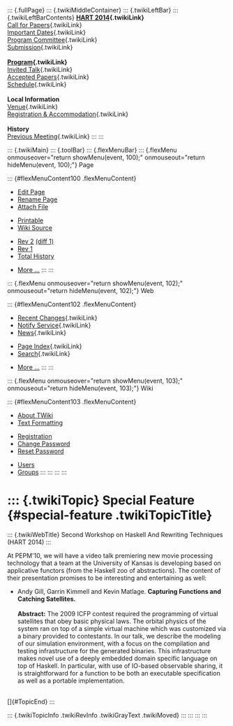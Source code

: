 ::: {.fullPage}
::: {.twikiMiddleContainer}
::: {.twikiLeftBar}
::: {.twikiLeftBarContents}
**[HART 2014](WebHome){.twikiLink}**\
[Call for Papers](CallForPapers){.twikiLink}\
[Important Dates](ImportantDates){.twikiLink}\
[Program Committee](ProgramCommittee){.twikiLink}\
[Submission](PaperSubmission){.twikiLink}\
\
**[Program](Program){.twikiLink}**\
[Invited Talk](InvitedTalks){.twikiLink}\
[Accepted Papers](AcceptedPapers){.twikiLink}\
[Schedule](Program){.twikiLink}\
\
**Local Information**\
[Venue](WorkshopVenue){.twikiLink}\
[Registration & Accommodation](RegistrationAndAccomodation){.twikiLink}\
\
**History**\
[Previous Meeting](PreviousMeetings){.twikiLink}
:::
:::

::: {.twikiMain}
::: {.toolBar}
::: {.flexMenuBar}
::: {.flexMenu onmouseover="return showMenu(event, 100);" onmouseout="return hideMenu(event, 100);"}
Page

::: {#flexMenuContent100 .flexMenuContent}
-   [Edit
    Page](http://www.program-transformation.org/edit/HART14/SpecialFeature?t=1536828900)
-   [Rename
    Page](http://www.program-transformation.org/rename/HART14/SpecialFeature)
-   [Attach
    File](http://www.program-transformation.org/attach/HART14/SpecialFeature)

<!-- -->

-   [Printable](http://www.program-transformation.org/view/HART14/SpecialFeature?skin=print.pattern)
-   [Wiki
    Source](http://www.program-transformation.org/view/HART14/SpecialFeature?skin=text&raw=on&contenttype=text/plain)

<!-- -->

-   [Rev
    2](http://www.program-transformation.org/view/HART14/SpecialFeature?rev=1.2)
    [(diff 1)](http://www.program-transformation.org/rdiff/HART14/SpecialFeature?rev1=1.2&rev2=1.1)
-   [Rev
    1](http://www.program-transformation.org/view/HART14/SpecialFeature?rev=1.1)
-   [Total
    History](http://www.program-transformation.org/rdiff/HART14/SpecialFeature)

<!-- -->

-   [More
    \...](http://www.program-transformation.org/oops/HART14/SpecialFeature?template=oopsmore&param1=1.2&param2=1.2)
:::
:::

::: {.flexMenu onmouseover="return showMenu(event, 102);" onmouseout="return hideMenu(event, 102);"}
Web

::: {#flexMenuContent102 .flexMenuContent}
-   [Recent Changes](WebChanges){.twikiLink}
-   [Notify Service](WebNotify){.twikiLink}
-   [News](WebNews){.twikiLink}

<!-- -->

-   [Page Index](WebIndex){.twikiLink}
-   [Search](WebSearch){.twikiLink}

<!-- -->

-   [More
    \...](http://www.program-transformation.org/oops/HART14/SpecialFeature?template=oopsmore&param1=1.2&param2=1.2)
:::
:::

::: {.flexMenu onmouseover="return showMenu(event, 103);" onmouseout="return hideMenu(event, 103);"}
Wiki

::: {#flexMenuContent103 .flexMenuContent}
-   [About
    TWiki](http://www.program-transformation.org/view/TWiki/WebHome)
-   [Text
    Formatting](http://www.program-transformation.org/view/TWiki/TextFormattingRules)

<!-- -->

-   [Registration](http://www.program-transformation.org/view/TWiki/TWikiRegistration)
-   [Change
    Password](http://www.program-transformation.org/view/TWiki/ChangePassword)
-   [Reset
    Password](http://www.program-transformation.org/view/TWiki/ResetPassword)

<!-- -->

-   [Users](http://www.program-transformation.org/view/Main/TWikiUsers)
-   [Groups](http://www.program-transformation.org/view/Main/TWikiGroups)
:::
:::
:::
:::

::: {.twikiTopic}
Special Feature {#special-feature .twikiTopicTitle}
===============

::: {.twikiWebTitle}
Second Workshop on Haskell And Rewriting Techniques (HART 2014)
:::

At PEPM\'10, we will have a video talk premiering new movie processing
technology that a team at the University of Kansas is developing based
on applicative functors (from the Haskell zoo of abstractions). The
content of their presentation promises to be interesting and
entertaining as well:

-   Andy Gill, Garrin Kimmell and Kevin Matlage. **Capturing Functions
    and Catching Satellites.**\
    \
    **Abstract:** The 2009 ICFP contest required the programming of
    virtual satellites that obey basic physical laws. The orbital
    physics of the system ran on top of a simple virtual machine which
    was customized via a binary provided to contestants. In our talk, we
    describe the modeling of our simulation environment, with a focus on
    the compilation and testing infrastructure for the generated
    binaries. This infrastructure makes novel use of a deeply embedded
    domain specific language on top of Haskell. In particular, with use
    of IO-based observable sharing, it is straightforward for a function
    to be both an executable specification as well as a portable
    implementation.

\
[]{#TopicEnd}
:::

::: {.twikiTopicInfo .twikiRevInfo .twikiGrayText .twikiMoved}
:::
:::
:::
:::
